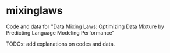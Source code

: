 # mixinglaws

Code and data for "Data Mixing Laws: Optimizing Data Mixture by Predicting Language Modeling Performance"

TODOs: add explanations on codes and data.
